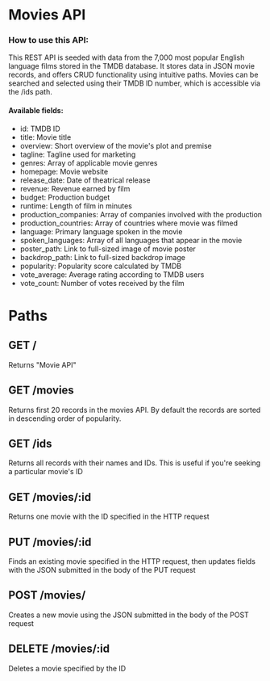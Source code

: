 # Movies API

### How to use this API:

This REST API is seeded with data from the 7,000 most popular English language films stored in the TMDB database. It stores data in JSON movie records, and offers CRUD functionality using intuitive paths. Movies can be searched and selected using their TMDB ID number, which is accessible via the /ids path.

#### Available fields:
- id: TMDB ID
- title: Movie title
- overview: Short overview of the movie's plot and premise
- tagline: Tagline used for marketing
- genres: Array of applicable movie genres
- homepage: Movie website
- release_date: Date of theatrical release
- revenue: Revenue earned by film
- budget: Production budget
- runtime: Length of film in minutes
- production_companies: Array of companies involved with the production
- production_countries: Array of countries where movie was filmed
- language: Primary language spoken in the movie
- spoken_languages: Array of all languages that appear in the movie
- poster_path: Link to full-sized image of movie poster
- backdrop_path: Link to full-sized backdrop image
- popularity: Popularity score calculated by TMDB
- vote_average: Average rating according to TMDB users
- vote_count: Number of votes received by the film

# Paths

## GET /

Returns "Movie API"

## GET /movies

Returns first 20 records in the movies API. By default the records are sorted in descending order of popularity.

## GET /ids

Returns all records with their names and IDs. This is useful if you're seeking a particular movie's ID

## GET /movies/:id

Returns one movie with the ID specified in the HTTP request

## PUT /movies/:id

Finds an existing movie specified in the HTTP request, then updates fields with the JSON submitted in the body of the PUT request

## POST /movies/

Creates a new movie using the JSON submitted in the body of the POST request

## DELETE /movies/:id

Deletes a movie specified by the ID


